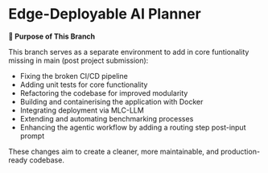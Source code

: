 # Edge-Deployable AI Planner

**📌 Purpose of This Branch**

This branch serves as a separate environment to add in core funtionality missing in main (post project submission):

- Fixing the broken CI/CD pipeline  
- Adding unit tests for core functionality  
- Refactoring the codebase for improved modularity  
- Building and containerising the application with Docker  
- Integrating deployment via MLC-LLM  
- Extending and automating benchmarking processes  
- Enhancing the agentic workflow by adding a routing step post-input prompt  

These changes aim to create a cleaner, more maintainable, and production-ready codebase.
